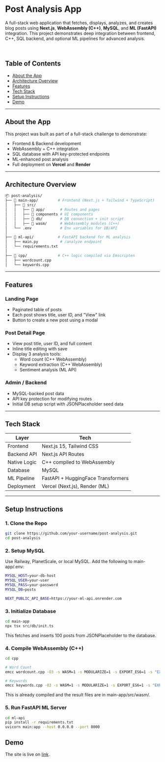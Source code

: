# Post Analysis App

A full-stack web application that fetches, displays, analyzes, and creates blog posts using **Next.js**, **WebAssembly (C++)**, **MySQL**, and **ML (FastAPI)** integration. This project demonstrates deep integration between frontend, C++, SQL backend, and optional ML pipelines for advanced analysis.

<br>

## Table of Contents

- [About the App](#about-the-app)
- [Architecture Overview](#architecture-overview)
- [Features](#features)
- [Tech Stack](#tech-stack)
- [Setup Instructions](#setup-instructions)
- [Demo](#demo)

---

## About the App

This project was built as part of a full-stack challenge to demonstrate:

- Frontend & Backend development
- WebAssembly + C++ integration
- SQL database with API key-protected endpoints
- ML-enhanced post analysis
- Full deployment on **Vercel** and **Render**

---

## Architecture Overview

```bash
📦 post-analysis/
├── 📁 main-app/         # Frontend (Next.js + Tailwind + TypeScript)
│   ├── 📁 src/
│   │   ├── 📁 app/       # Routes and pages
│   │   ├── 📁 components # UI components
│   │   ├── 📁 db/        # DB connection + init script
│   │   ├── 📁 wasm/      # WebAssembly modules (C++)
│   └── .env             # Env variables for DB/API
│
├── 📁 ml-api/           # FastAPI backend for ML analysis
│   ├── main.py          # /analyze endpoint
│   └── requirements.txt
│
├── 📁 cpp/              # C++ logic compiled via Emscripten
│   ├── wordcount.cpp
│   └── keywords.cpp
```

---

## Features

### Landing Page

- Paginated table of posts
- Each post shows title, user ID, and "View" link
- Button to create a new post using a modal

### Post Detail Page

- View post title, user ID, and full content
- Inline title editing with save
- Display 3 analysis tools:
  - Word count (C++ WebAssembly)
  - Keyword extraction (C++ WebAssembly)
  - Sentiment analysis (ML API)

### Admin / Backend

- MySQL-backed post data
- API key protection for modifying routes
- Initial DB setup script with JSONPlaceholder seed data

---

## Tech Stack

| Layer        | Tech                            |
|--------------|----------------------------------|
| Frontend     | Next.js 15, Tailwind CSS         |
| Backend API  | Next.js API Routes               |
| Native Logic | C++ compiled to WebAssembly      |
| Database     | MySQL                            |
| ML Pipeline  | FastAPI + HuggingFace Transformers |
| Deployment   | Vercel (Next.js), Render (ML)   |

---

## Setup Instructions

### 1. Clone the Repo

```bash
git clone https://github.com/your-username/post-analysis.git
cd post-analysis
```

### 2. Setup MySQL
Use Railway, PlanetScale, or local MySQL. Add the following to main-app/.env:

```bash
MYSQL_HOST=your-db-host
MYSQL_USER=your-user
MYSQL_PASS=your-password
MYSQL_DB=posts

NEXT_PUBLIC_API_BASE=https://your-ml-api.onrender.com
```

### 3. Initialize Database

```bash
cd main-app
npx tsx src/db/init.ts
```

This fetches and inserts 100 posts from JSONPlaceholder to the database.

### 4. Compile WebAssembly (C++)

```bash
cd cpp

# Word Count
emcc wordcount.cpp -O3 -s WASM=1 -s MODULARIZE=1 -s EXPORT_ES6=1 -s "EXPORT_NAME='wordcount'" -s ENVIRONMENT=web -s SINGLE_FILE=1 -s EXPORTED_FUNCTIONS="['_countWords']" -s EXPORTED_RUNTIME_METHODS="['ccall','cwrap']" -o ../main-app/src/wasm/wordcount.js

# Keywords
emcc keywords.cpp -O3 -s WASM=1 -s MODULARIZE=1 -s EXPORT_ES6=1 -s "EXPORT_NAME='keywords'" -s ENVIRONMENT=web -s SINGLE_FILE=1 -s EXPORTED_FUNCTIONS="['_extractKeywords']" -s EXPORTED_RUNTIME_METHODS="['ccall','cwrap']" -o ../main-app/src/wasm/keywords.js
```

This is already compiled and the result files are in main-app/src/wasm/.

### 5. Run FastAPI ML Server

```bash
cd ml-api
pip install -r requirements.txt
uvicorn main:app --host 0.0.0.0 --port 8000
```

## Demo
The site is live on [link](https://post-analysis-beta.vercel.app).